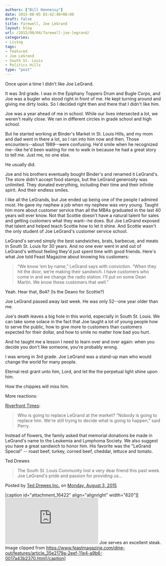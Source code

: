 ```yaml
---
authors: ["Bill Hennessy"]
date: 2015-08-05 03:42:40+00:00
draft: false
title: Farewell, Joe LeGrand
layout: blog
url: /2015/08/04/farewell-joe-legrand/
categories:
- Living
tags:
- featured
- Joe LeGrand
- South St. Louis
- Politics Hills
type: "post"
---
```


Once upon a time I didn't like Joe LeGrand.

It was 3rd grade. I was in the Epiphany Toppers Drum and Bugle Corps, and Joe was a bugler who stood right in front of me. He kept turning around and giving me dirty looks. So I decided right then and there that I didn't like him.

Joe was a year ahead of me in school. While our lives intersected a lot, we weren't really close. We ran in different circles in grade school and high school.

But he started working at Binder's Market in St. Louis Hills, and my mom and dad went in there a lot, so I ran into him now and then. Those encounters--about 1989--were confusing. He'd smile when he recognized me--like he'd been waiting for me to walk in because he had a great story to tell me. Just me, no one else.

He usually did.

Joe and his brothers eventually bought Binder's and renamed it LeGrand's. The store didn't accept food stamps, but the LeGrand generosity was unlimited. They donated everything, including their time and their infinite spirit. And their endless smiles.

I like all the LeGrands, but Joe ended up being one of the people I admired most. He gave my nephew a job when my nephew was very young. Taught him more about customer service than all the MBAs graduated in the last 40 years will ever know. Not that Scottie doesn't have a natural talent for sales and getting customers what they want--he does. But Joe LeGrand exposed that talent and helped teach Scottie how to let it shine. And Scottie wasn't the only student of Joe LeGrand's customer service school.

LeGrand's served simply the best sandwiches, brats, barbecue, and meats in South St. Louis for 30 years. And no one ever went in and out of LeGrand's without feeling they'd just spent time with good friends. Here's what Joe told Feast Magazine about knowing his customers:



> “We know ‘em by name,” LeGrand says with conviction. “When they hit the door, we’re making their sandwich. I have customers who come in and we change the radio station. I’ll put on some Dean Martin. We know these customers that well.”



Yeah. Hear that, BoA? (Is the Deano for Scottie?)

Joe LeGrand passed away last week. He was only 52--one year older than me.

Joe's death leaves a big hole in this world, especially in South St. Louis. We can take some solace in the fact that Joe taught a lot of young people how to serve the public, how to give more to customers than customers expected for their dollar, and how to smile no matter how bad you hurt.

And he taught me a lesson I need to learn over and over again: when you decide you don't like someone, you're probably wrong.

I was wrong in 3rd grade. Joe LeGrand was a stand-up man who would change the world for many people.

Eternal rest grant unto him, Lord, and let the the perpetual light shine upon him.

How the chippies will miss him.

More reactions:

[Riverfront Times](https://blogs.riverfronttimes.com/gutcheck/2015/08/rip_joe_legrand_co-owner_of_legrands_market.php):



> Who is going to replace LeGrand at the market? "Nobody is going to replace him. We're still trying to decide what is going to happen," said Perry.

Instead of flowers, the family asked that memorial donations be made in LeGrand's name to the Leukemia and Lymphoma Society. We also suggest you have a great sandwich to honor him. His favorite was the "LeGrand Special" -- roast beef, turkey, corned beef, cheddar, lettuce and tomato.



Ted Drewes









> The South St. Louis Community lost a very dear friend this past week. Joe LeGrand's pride and passion for providing us...

Posted by [Ted Drewes Inc.](https://www.facebook.com/TedDrewes) on [Monday, August 3, 2015](https://www.facebook.com/TedDrewes/posts/872832422786452)


[caption id="attachment_16422" align="alignright" width="620"][![Joe serves an excellent steak. Image clipped from https://www.feastmagazine.com/dine-out/features/article_35e2179a-2eef-11e4-a9b6-0017a43b2370.html](https://hennessysview.com/wp-content/uploads/2015/08/53ff8e9ce5499.preview-620.jpg)
](https://www.feastmagazine.com/dine-out/features/article_35e2179a-2eef-11e4-a9b6-0017a43b2370.html) Joe serves an excellent steak. Image clipped from https://www.feastmagazine.com/dine-out/features/article_35e2179a-2eef-11e4-a9b6-0017a43b2370.html[/caption]





